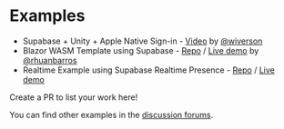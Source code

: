 # Examples

- Supabase + Unity + Apple Native Sign-in - [Video](https://www.youtube.com/watch?v=S0hTwtsUWcM) by [@wiverson](https://github.com/wiverson)
- Blazor WASM Template using Supabase - [Repo](/Examples/BlazorWebAssemblySupabaseTemplate) / [Live demo](https://blazorwasmsupabasetemplate.web.app/) by [@rhuanbarros](https://github.com/rhuanbarros)
- Realtime Example using Supabase Realtime Presence - [Repo](https://github.com/supabase-community/realtime-csharp/tree/master/Examples/PresenceExample) / [Live demo](https://multiplayer-csharp.azurewebsites.net/)

Create a PR to list your work here!

You can find other examples in the [discussion forums](https://github.com/supabase-community/supabase-csharp/discussions).
